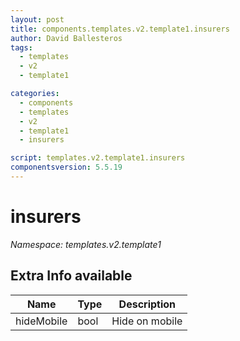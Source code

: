 ```yaml
---
layout: post
title: components.templates.v2.template1.insurers
author: David Ballesteros
tags:
  - templates
  - v2
  - template1

categories:
  - components
  - templates
  - v2
  - template1
  - insurers

script: templates.v2.template1.insurers
componentsversion: 5.5.19
---
```

# insurers

*Namespace: templates.v2.template1*

## Extra Info available

| Name | Type | Description |
| --- | --- | --- |
| hideMobile | bool | Hide on mobile |
